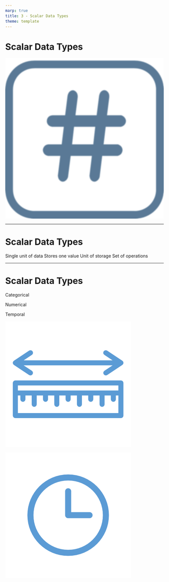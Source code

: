 ```yaml
---
marp: true
title: 3 - Scalar Data Types
theme: template
---
```


# Scalar Data Types

![bg contain](images/592-3.png)

<!--
The most basic building block of data in data science is a scalar data type.
-->

---

<!-- _class: title-two-content-left -->

# Scalar Data Types

Single unit of data
Stores one value
Unit of storage
Set of operations


<!--
[1] Scalar data types store a single unit of data.

This can be a letter, a number, a date, a time, or something else.

[2] We refer to them as scalar data types because a scalar variable in mathematics can hold one and only one value at a time.

[3] Scalar data types are also the most basic unit of storage for data in a computer.

Everything from a small text document to a giant distributed database are composed of these single units of storage.

[2] Scalar data types provide a set of operations that can be performed on the data they contain.

All of the processing that occurs in a computer is essentially the result of these operations being executed on scalar data types.
-->

---

<!-- _class: title-three-content -->

# Scalar Data Types

Categorical

Numerical

Temporal


![image](images/581-19.png)

![image](images/581-21.png)

<!--
There are several scalar data types commonly used across various computers, programming languages, and data-science tools.

The most common data types you will encounter in data science can be divided into three main groups: 

[1] categorical data types,

[2] numerical data types.

[3] and temporal data

Let's take a look at a few of the most common data types we encounter in data science.
-->